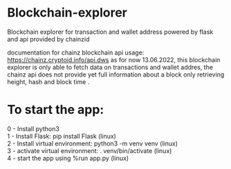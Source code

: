 # Blockchain-explorer
Blockchain explorer for transaction and wallet address powered by flask and api provided by chainzid

documentation for chainz blockchain api usage: https://chainz.cryptoid.info/api.dws
as for now 13.06.2022, this blockchain explorer is only able to fetch data on transactions
and wallet addres, the chainz api does not provide yet full information about a block
only retrieving height, hash and block time .

# To start the app:
 0 - Install python3 <br />
 1 - Install Flask: pip install Flask (linux) <br /> 
 2 - Install virtual environment: python3 -m venv venv (linux) <br />
 3 -  activate virtual environment: . venv/bin/activate (linux) <br />
 4 - start the app using %run app.py (linux) <br />

